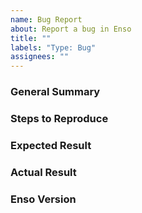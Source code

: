 ```yaml
---
name: Bug Report
about: Report a bug in Enso
title: ""
labels: "Type: Bug"
assignees: ""
---
```


<!--
Please ensure that you are running the latest version of Enso before reporting
the bug! It may have been fixed since.
-->

### General Summary

<!--
- Please include a high-level description of your bug here.
-->

### Steps to Reproduce

<!--
Please list the reproduction steps for your bug. For example:

1. Launch the enso interpreter in server mode `enso --server --socket:8080`.
2. Send it a message as follows, where `path/to/project` doesn't exist.

```json
{
    message-type: "load-project",
    load-project: {
        path: "path/to/project"
    }
    ...
}
```
3. Observe that the compiler crashes.
-->

### Expected Result

<!--
- A description of the results you expected from the reproduction steps.
-->

### Actual Result

<!--
- A description of what actually happens when you run these steps.
- Please include any error output if relevant.
-->

### Enso Version

<!--
- Please include the output of `enso --version`.

For example:
```
Enso Compiler and Runtime
Version:    0.1.0
Built with: scala-2.13.3 for GraalVM 20.2.0
Built from: main* @ 919ffbdfacc44cc35a1b38f1bad5b573acdbe358
Running on: OpenJDK 64-Bit Server VM, GraalVM Community, JDK 11.0.8+10-jvmci-20.2-b03
            Linux 4.15.0-112-generic (amd64)
```
-->
